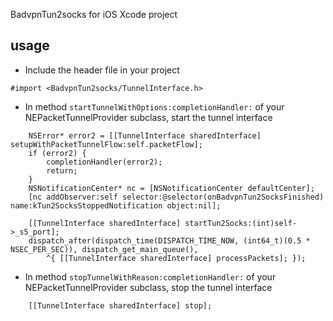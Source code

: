 BadvpnTun2socks for iOS Xcode project

## usage

- Include the header file in your project
```objc
#import <BadvpnTun2socks/TunnelInterface.h>
```

- In method `startTunnelWithOptions:completionHandler:` of your NEPacketTunnelProvider subclass,
  start the tunnel interface
```objc
    NSError* error2 = [[TunnelInterface sharedInterface] setupWithPacketTunnelFlow:self.packetFlow];
    if (error2) {
        completionHandler(error2);
        return;
    }
    NSNotificationCenter* nc = [NSNotificationCenter defaultCenter];
    [nc addObserver:self selector:@selector(onBadvpnTun2SocksFinished) name:kTun2SocksStoppedNotification object:nil];

    [[TunnelInterface sharedInterface] startTun2Socks:(int)self->_s5_port];
    dispatch_after(dispatch_time(DISPATCH_TIME_NOW, (int64_t)(0.5 * NSEC_PER_SEC)), dispatch_get_main_queue(),
        ^{ [[TunnelInterface sharedInterface] processPackets]; });
```

- In method `stopTunnelWithReason:completionHandler:` of your NEPacketTunnelProvider subclass, stop the tunnel interface
```objc
    [[TunnelInterface sharedInterface] stop];
```
